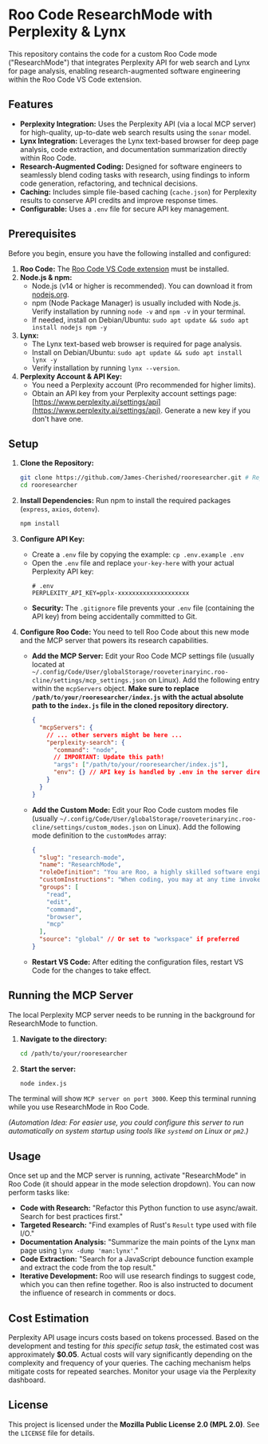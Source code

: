 # Roo Code ResearchMode with Perplexity & Lynx

This repository contains the code for a custom Roo Code mode ("ResearchMode") that integrates Perplexity API for web search and Lynx for page analysis, enabling research-augmented software engineering within the Roo Code VS Code extension.

## Features

*   **Perplexity Integration:** Uses the Perplexity API (via a local MCP server) for high-quality, up-to-date web search results using the `sonar` model.
*   **Lynx Integration:** Leverages the Lynx text-based browser for deep page analysis, code extraction, and documentation summarization directly within Roo Code.
*   **Research-Augmented Coding:** Designed for software engineers to seamlessly blend coding tasks with research, using findings to inform code generation, refactoring, and technical decisions.
*   **Caching:** Includes simple file-based caching (`cache.json`) for Perplexity results to conserve API credits and improve response times.
*   **Configurable:** Uses a `.env` file for secure API key management.

## Prerequisites

Before you begin, ensure you have the following installed and configured:

1.  **Roo Code:** The [Roo Code VS Code extension](https://marketplace.visualstudio.com/items?itemName=rooveterinaryinc.roo-cline) must be installed.
2.  **Node.js & npm:**
    *   Node.js (v14 or higher is recommended). You can download it from [nodejs.org](https://nodejs.org/).
    *   npm (Node Package Manager) is usually included with Node.js. Verify installation by running `node -v` and `npm -v` in your terminal.
    *   If needed, install on Debian/Ubuntu: `sudo apt update && sudo apt install nodejs npm -y`
3.  **Lynx:**
    *   The Lynx text-based web browser is required for page analysis.
    *   Install on Debian/Ubuntu: `sudo apt update && sudo apt install lynx -y`
    *   Verify installation by running `lynx --version`.
4.  **Perplexity Account & API Key:**
    *   You need a Perplexity account (Pro recommended for higher limits).
    *   Obtain an API key from your Perplexity account settings page: [https://www.perplexity.ai/settings/api](https://www.perplexity.ai/settings/api). Generate a new key if you don't have one.

## Setup

1.  **Clone the Repository:**
    ```bash
    git clone https://github.com/James-Cherished/rooresearcher.git # Replace with the actual URL if different
    cd rooresearcher
    ```
2.  **Install Dependencies:** Run npm to install the required packages (`express`, `axios`, `dotenv`).
    ```bash
    npm install
    ```
3.  **Configure API Key:**
    *   Create a `.env` file by copying the example: `cp .env.example .env`
    *   Open the `.env` file and replace `your-key-here` with your actual Perplexity API key:
        ```dotenv
        # .env
        PERPLEXITY_API_KEY=pplx-xxxxxxxxxxxxxxxxxxxx
        ```
    *   **Security:** The `.gitignore` file prevents your `.env` file (containing the API key) from being accidentally committed to Git.

4.  **Configure Roo Code:** You need to tell Roo Code about this new mode and the MCP server that powers its research capabilities.

    *   **Add the MCP Server:** Edit your Roo Code MCP settings file (usually located at `~/.config/Code/User/globalStorage/rooveterinaryinc.roo-cline/settings/mcp_settings.json` on Linux). Add the following entry within the `mcpServers` object. **Make sure to replace `/path/to/your/rooresearcher/index.js` with the actual absolute path to the `index.js` file in the cloned repository directory.**
        ```json
        {
          "mcpServers": {
            // ... other servers might be here ...
            "perplexity-search": {
              "command": "node",
              // IMPORTANT: Update this path!
              "args": ["/path/to/your/rooresearcher/index.js"],
              "env": {} // API key is handled by .env in the server directory
            }
          }
        }
        ```
    *   **Add the Custom Mode:** Edit your Roo Code custom modes file (usually `~/.config/Code/User/globalStorage/rooveterinaryinc.roo-cline/settings/custom_modes.json` on Linux). Add the following mode definition to the `customModes` array:
        ```json
        {
          "slug": "research-mode",
          "name": "ResearchMode",
          "roleDefinition": "You are Roo, a highly skilled software engineer and researcher. Your primary function is to design, write, refactor, and debug code—augmented by advanced research capabilities. You automatically start and manage the Perplexity MCP server and Lynx for web search, documentation analysis, and code extraction. You integrate research findings directly into your coding workflow, using them to inform, generate, and improve code, documentation, and technical decisions. You maintain context, cite sources, and ensure all code and research actions are actionable, reproducible, and well-documented.",
          "customInstructions": "When coding, you may at any time invoke Perplexity-powered web search or Lynx-based page analysis to inform your engineering work. Use Perplexity MCP for up to 5 high-quality results (summarize, cite, extract code, compare, or analyze as needed). Use Lynx to extract clean text, code, or links from any URL. For advanced extraction, use commands like `lynx -dump {url} | grep -A 10 'function\\|class\\|import'` to extract code snippets, or `lynx -dump -listonly {url}` to list all links. When researching for a specific coding task, include relevant code context (such as the current function, file snippet, or error message) in your research queries to make them more targeted and actionable. Integrate research findings directly into code, comments, documentation, or design decisions. When research influences a code change or technical decision, automatically summarize the key findings and their impact in code comments or project documentation (e.g., README.md, docs/technical_decisions.md). You may run commands, edit files, and perform research in a single workflow. Always keep the MCP server running in the background and manage it automatically. If a research or code action fails, diagnose and retry. Your goal is to deliver robust, well-researched, and well-documented code, using research as a seamless augmentation to your engineering process.",
          "groups": [
            "read",
            "edit",
            "command",
            "browser",
            "mcp"
          ],
          "source": "global" // Or set to "workspace" if preferred
        }
        ```
    *   **Restart VS Code:** After editing the configuration files, restart VS Code for the changes to take effect.

## Running the MCP Server

The local Perplexity MCP server needs to be running in the background for ResearchMode to function.

1.  **Navigate to the directory:**
    ```bash
    cd /path/to/your/rooresearcher
    ```
2.  **Start the server:**
    ```bash
    node index.js
    ```

The terminal will show `MCP server on port 3000`. Keep this terminal running while you use ResearchMode in Roo Code.

*(Automation Idea: For easier use, you could configure this server to run automatically on system startup using tools like `systemd` on Linux or `pm2`.)*

## Usage

Once set up and the MCP server is running, activate "ResearchMode" in Roo Code (it should appear in the mode selection dropdown). You can now perform tasks like:

*   **Code with Research:** "Refactor this Python function to use async/await. Search for best practices first."
*   **Targeted Research:** "Find examples of Rust's `Result` type used with file I/O."
*   **Documentation Analysis:** "Summarize the main points of the Lynx man page using `lynx -dump 'man:lynx'`."
*   **Code Extraction:** "Search for a JavaScript debounce function example and extract the code from the top result."
*   **Iterative Development:** Roo will use research findings to suggest code, which you can then refine together. Roo is also instructed to document the influence of research in comments or docs.

## Cost Estimation

Perplexity API usage incurs costs based on tokens processed. Based on the development and testing for *this specific setup task*, the estimated cost was approximately **$0.05**. Actual costs will vary significantly depending on the complexity and frequency of your queries. The caching mechanism helps mitigate costs for repeated searches. Monitor your usage via the Perplexity dashboard.

## License

This project is licensed under the **Mozilla Public License 2.0 (MPL 2.0)**. See the `LICENSE` file for details.
